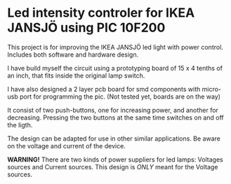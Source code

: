 # Led intensity controler for IKEA JANSJÖ using PIC 10F200

This project is for improving the IKEA JANSJÖ led light with power control. Includes both software and hardware design.

I have build myself the circuit using a prototyping board of 15 x 4 tenths of an inch, that fits inside the original lamp switch.

I have also designed a 2 layer pcb board for smd components with micro-usb port for programming the pic. (Not tested yet, boards are on the way)

It consist of two push-buttons, one for increasing power, and another for decreasing. Pressing the two buttons at the same time switches on and off the ligth.

The design can be adapted for use in other similar applications. Be aware on the voltage and current of the device.

**WARNING!** There are two kinds of power suppliers for led lamps: Voltages sources and Current sources. This design is *ONLY* meant for the Voltage sources.
